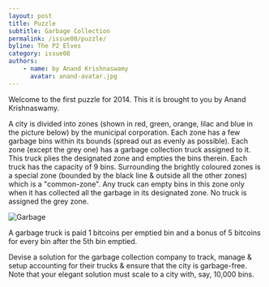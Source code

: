```yaml
---
layout: post
title: Puzzle
subtitle: Garbage Collection
permalink: /issue08/puzzle/
byline: The P2 Elves
category: issue08
authors:
    - name: by Anand Krishnaswamy
      avatar: anand-avatar.jpg
---
```

Welcome to the first puzzle for 2014. This it is brought to you by Anand Krishnaswamy.

A city is divided into zones (shown in red, green, orange, lilac and blue in the picture below) by the municipal corporation. Each zone has a few garbage bins within its bounds (spread out as evenly as possible). Each zone (except the grey one) has a garbage collection truck assigned to it. This truck plies the designated zone and empties the bins therein. Each truck has the capacity of 9 bins. Surrounding the brightly coloured zones is a special zone (bounded by the black line & outside all the other zones) which is a "common-zone". Any truck can empty bins in this zone only when it has collected all the garbage in its designated zone. No truck is assigned the grey zone.

![Garbage](/p2/images/puzzle/garbage.png)

A garbage truck is paid 1 bitcoins per emptied bin and a bonus of 5 bitcoins for every bin after the 5th bin emptied.

Devise a solution for the garbage collection company to track, manage & setup accounting for their trucks & ensure that the city is garbage-free. Note that your elegant solution must scale to a city with, say, 10,000 bins.

